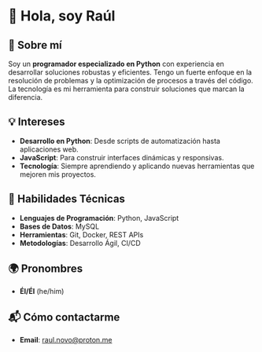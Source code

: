 # 👋 Hola, soy Raúl

## 🚀 Sobre mí
Soy un **programador especializado en Python** con experiencia en desarrollar soluciones robustas y eficientes. Tengo un fuerte enfoque en la resolución de problemas y la optimización de procesos a través del código. La tecnología es mi herramienta para construir soluciones que marcan la diferencia.

## 💡 Intereses
- **Desarrollo en Python**: Desde scripts de automatización hasta aplicaciones web.
- **JavaScript**: Para construir interfaces dinámicas y responsivas.
- **Tecnología**: Siempre aprendiendo y aplicando nuevas herramientas que mejoren mis proyectos.

## 🔧 Habilidades Técnicas
- **Lenguajes de Programación**: Python, JavaScript
- **Bases de Datos**: MySQL
- **Herramientas**: Git, Docker, REST APIs
- **Metodologías**: Desarrollo Ágil, CI/CD

## 🌍 Pronombres
- **Él/Él** (he/him)

## 📬 Cómo contactarme
- **Email**: raul.novo@proton.me
